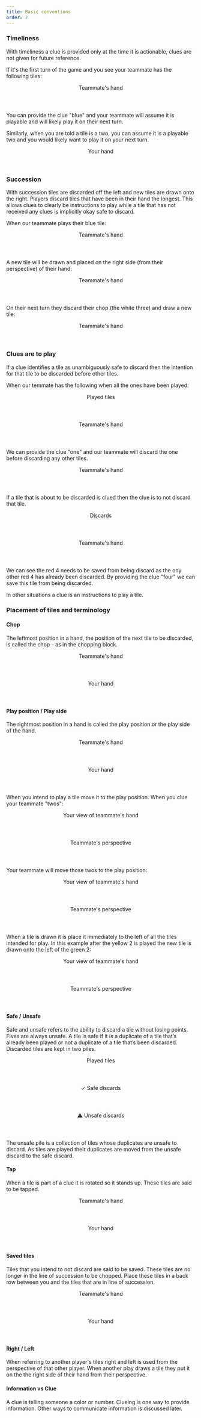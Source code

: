 ```yaml
---
title: Basic conventions
order: 2
---
```


### Timeliness

With timeliness a clue is provided only at the time it is actionable, clues are not given for future reference.

If it's the first turn of the game and you see your teammate has the following tiles:

<game>
  <hand>
    <header>Teammate's hand</header>
    <tiles>
      <tile title="yellow 2"></tile>
      <tile title="green 2"></tile>
      <tile title="red 4"></tile>
      <tile title="blue 1"><highlighted></highlighted></tile>
      <tile title="white 3"></tile>
    </tiles>
  </hand>
</game>

You can provide the clue "blue" and your teammate will assume it is playable and will likely play it on their next turn.

Similarly, when you are told a tile is a two, you can assume it is a playable two and you would likely want to play it on your next turn.

<game>
  <hand>
    <header>Your hand</header>
    <tiles>
      <tile title="hidden"></tile>
      <tile title="hidden"></tile>
      <tile title="hidden"><highlighted></highlighted></tile>
      <tile title="hidden"></tile>
      <tile title="hidden"></tile>
    </tiles>
  </hand>
</game>

### Succession

With succession tiles are discarded off the left and new tiles are drawn onto the right. Players discard tiles that have been in their hand the longest. This allows clues to clearly be instructions to play while a tile that has not received any clues is implicitly okay safe to discard.

When our teammate plays their blue tile:

<game>
  <hand>
    <header>Teammate's hand</header>
    <tiles>
      <tile title="yellow 2"></tile>
      <tile title="green 2"></tile>
      <tile title="red 4"></tile>
      <tile title="blue 1"><highlighted></highlighted></tile>
      <tile title="white 3"></tile>
    </tiles>
  </hand>
</game>

A new tile will be drawn and placed on the right side (from their perspective) of their hand:

<game>
  <hand>
    <header>Teammate's hand</header>
    <tiles>
      <tile title="rainbow 1"></tile>
      <tile title="yellow 2"></tile>
      <tile title="green 2"></tile>
      <tile title="red 4"></tile>
      <tile title="white 3"></tile>
    </tiles>
  </hand>
</game>

On their next turn they discard their chop (the white three) and draw a new tile:

<game>
  <hand>
    <header>Teammate's hand</header>
    <tiles>
      <tile title="rainbow 4"></tile>
      <tile title="rainbow 1"></tile>
      <tile title="yellow 2"></tile>
      <tile title="green 2"></tile>
      <tile title="red 4"></tile>
    </tiles>
  </hand>
</game>

### Clues are to play

If a clue identifies a tile as unambiguously safe to discard then the intention for that tile to be discarded before other tiles.

When our temmate has the following when all the ones have been played:

<game>
  <pile>
    <header>Played tiles</header>
    <tiles>
      <tile title="yellow 1"></tile>
      <tile title="yellow 2"></tile>
      <tile title="yellow 3"></tile>
      <tile title="yellow 4"></tile>
    </tiles>
    <tiles>
      <tile title="blue 1"></tile>
      <tile title="blue 2"></tile>
      <tile title="blue 3"></tile>
    </tiles>
    <tiles>
      <tile title="red 1"></tile>
    </tiles>
    <tiles>
      <tile title="white 1"></tile>
    </tiles>
    <tiles>
      <tile title="rainbow 1"></tile>
    </tiles>
  </pile>
  
  <hand>
    <header>Teammate's hand</header>
    <tiles>
      <tile title="rainbow 4"></tile>
      <tile title="rainbow 1"></tile>
      <tile title="yellow 2"></tile>
      <tile title="green 2"></tile>
      <tile title="red 4"></tile>
    </tiles>
  </hand>
</game>

We can provide the clue "one" and our teammate will discard the one before discarding any other tiles.

<game>
  <hand>
    <header>Teammate's hand</header>
    <tiles>
      <tile title="rainbow 4"></tile>
      <tile title="rainbow 1"></tile>
      <tile title="yellow 2"></tile>
      <tile title="green 2"></tile>
      <tile title="red 4"></tile>
    </tiles>
  </hand>
</game>

If a tile that is about to be discarded is clued then the clue is to not discard that tile.

<game>
  <pile>
    <header>Discards</header>
    <tiles>
      <tile title="yellow 4"></tile>
    </tiles>
    <tiles>
      <tile title="blue 3"></tile>
    </tiles>
    <tiles>
      <tile title="red 1"></tile>
      <tile title="red 4"></tile>
    </tiles>
    <tiles>
      <tile title="white 1"></tile>
    </tiles>
    <tiles>
      <tile title="rainbow 1"></tile>
    </tiles>
  </pile>

  <hand>
    <header>Teammate's hand</header>
    <tiles>
      <tile title="blue 1"></tile>
      <tile title="red 1"></tile>
      <tile title="yellow 2"></tile>
      <tile title="green 2"></tile>
      <tile title="red 4"></tile>
    </tiles>
  </hand>
</game>

We can see the red 4 needs to be saved from being discard as the ony other red 4 has already been discarded. By providing the clue "four" we can save this tile from being discarded.

In other situations a clue is an instructions to play a tile.

### Placement of tiles and terminology

#### Chop
The leftmost position in a hand, the position of the next tile to be discarded, is called the chop - as in the chopping block.

<game>
  <hand>
    <header>Teammate's hand</header>
    <tiles>
      <tile title="blue 1"></tile>
      <tile title="red 1"></tile>
      <tile title="yellow 2"></tile>
      <tile title="green 2"></tile>
      <tile title="red 4"><highlighted></highlighted></tile>
    </tiles>
  </hand>
  
  <hand>
    <header>Your hand</header>
    <tiles>
      <tile title="hidden"><highlighted></highlighted></tile>
      <tile title="hidden"></tile>
      <tile title="hidden"></tile>
      <tile title="hidden"></tile>
      <tile title="hidden"></tile>
    </tiles>
  </hand>
</game>

#### Play position / Play side
The rightmost position in a hand is called the play position or the play side of the hand.

<game>
  <hand>
    <header>Teammate's hand</header>
    <tiles>
      <tile title="blue 1"><highlighted></highlighted></tile>
      <tile title="red 1"></tile>
      <tile title="yellow 2"></tile>
      <tile title="green 2"></tile>
      <tile title="red 4"></tile>
    </tiles>
  </hand>
  
  <hand>
    <header>Your hand</header>
    <tiles>
      <tile title="hidden"></tile>
      <tile title="hidden"></tile>
      <tile title="hidden"></tile>
      <tile title="hidden"></tile>
      <tile title="hidden"><highlighted></highlighted></tile>
    </tiles>
  </hand>
</game>

When you intend to play a tile move it to the play position. When you clue your teammate "twos":

<game>
  <hand>
    <header>Your view of teammate's hand</header>
    <tiles>
      <tile title="blue 1"></tile>
      <tile title="red 1"></tile>
      <tile title="yellow 2"><highlighted></highlighted></tile>
      <tile title="green 2"><highlighted></highlighted></tile>
      <tile title="red 4"></tile>
    </tiles>
  </hand>

  <hand>
    <header>Teammate's perspective</header>
    <tiles>
      <tile title="hidden"></tile>
      <tile title="hidden"><highlighted></highlighted></tile>
      <tile title="hidden"><highlighted></highlighted></tile>
      <tile title="hidden"></tile>
      <tile title="hidden"></tile>
    </tiles>
  </hand>
</game>

Your teammate will move those twos to the play position:

<game>
  <hand>
    <header>Your view of teammate's hand</header>
    <tiles>
      <tile title="tapped yellow 2"><highlighted></highlighted></tile>
      <tile title="tapped green 2"><highlighted></highlighted></tile>
      <tile title="blue 1"></tile>
      <tile title="red 1"></tile>
      <tile title="red 4"></tile>
    </tiles>
  </hand>

  <hand>
    <header>Teammate's perspective</header>
    <tiles>
      <tile title="hidden"></tile>
      <tile title="hidden"></tile>
      <tile title="hidden"></tile>
      <tile title="tapped hidden"><highlighted></highlighted></tile>
      <tile title="tapped hidden"><highlighted></highlighted></tile>
    </tiles>
  </hand>
</game>

When a tile is drawn it is place it immediately to the left of all the tiles intended for play. In this example after the yellow 2 is played the new tile is drawn onto the left of the green 2:

<game>
  <hand>
    <header>Your view of teammate's hand</header>
    <tiles>
      <tile title="tapped green 2"></tile>
      <tile title="rainbow 3"><highlighted></highlighted></tile>
      <tile title="blue 1"></tile>
      <tile title="red 1"></tile>
      <tile title="red 4"></tile>
    </tiles>
  </hand>

  <hand>
    <header>Teammate's perspective</header>
    <tiles>
      <tile title="hidden"></tile>
      <tile title="hidden"></tile>
      <tile title="hidden"></tile>
      <tile title="hidden"><highlighted></highlighted></tile>
      <tile title="tapped hidden"></tile>
    </tiles>
  </hand>
</game>

#### Safe / Unsafe
Safe and unsafe refers to the ability to discard a tile without losing points. Fives are always unsafe. A tile is safe if it is a duplicate of a tile that’s already been played or not a duplicate of a tile that’s been discarded. Discarded tiles are kept in two piles.
 
 <game>
   <pile>
     <header>Played tiles</header>
     <tiles>
       <tile title="yellow 1"></tile>
     </tiles>
     <tiles>
       <tile title="blue 1"></tile>
     </tiles>
     <tiles>
       <tile title="red 1"></tile>
       <tile title="red 2"></tile>
     </tiles>
   </pile>
 
   <pile>
     <header>✓ Safe discards</header>
     <tiles>
       <tile title="yellow 1"></tile>
     </tiles>
     <tiles>
       <tile title="red 2"></tile>
     </tiles>
   </pile>

   <pile>
     <header>⚠ Unsafe discards</header>
     <tiles>
       <tile title="yellow 4"></tile>
     </tiles>
     <tiles>
       <tile title="red 3"></tile>
       <tile title="red 4"></tile>
     </tiles>
   </pile>
 </game>

 
 The unsafe pile is a collection of tiles whose duplicates are unsafe to discard. As tiles are played their duplicates are moved from the unsafe discard to the safe discard.

#### Tap

When a tile is part of a clue it is rotated so it stands up. These tiles are said to be tapped.

<game>
  <hand>
    <header>Teammate's hand</header>
    <tiles>
      <tile title="blue 1"></tile>
      <tile title="red 1"></tile>
      <tile title="tapped yellow 2"></tile>
      <tile title="tapped green 2"></tile>
      <tile title="red 4"></tile>
    </tiles>
  </hand>
  
  <hand>
    <header>Your hand</header>
    <tiles>
      <tile title="hidden"></tile>
      <tile title="tapped hidden"></tile>
      <tile title="hidden"></tile>
      <tile title="hidden"></tile>
      <tile title="hidden"></tile>
    </tiles>
  </hand>
</game>

#### Saved tiles

Tiles that you intend to not discard are said to be saved. These tiles are no longer in the line of succession to be chopped. Place these tiles in a back row between you and the tiles that are in line of succession.

<game>
  <hand>
    <header>Teammate's hand</header>
    <tiles>
      <tile title="blue 5" tapped><highlighted></highlighted></tile>
    </tiles>
    <tiles>
      <tile title="red 1"></tile>
      <tile title="yellow 2"></tile>
      <tile title="green 2"></tile>
      <tile title="red 4"></tile>
    </tiles>
  </hand>
  
  <hand>
    <header>Your hand</header>
    <tiles>
      <tile title="hidden"></tile>
      <tile title="hidden"></tile>
      <tile title="hidden"></tile>
    </tiles>
    <tiles>
      <tile title="hidden" tapped><highlighted></highlighted></tile>
      <tile title="hidden" tapped><highlighted></highlighted></tile>
    </tiles>
  </hand>
</game>

#### Right / Left

When referring to another player's tiles right and left is used from the perspective of that other player. When another play draws a tile they put it on the the right side of their hand from their perspective.
    
#### Information vs Clue

A clue is telling someone a color or number. Clueing is one way to provide information. Other ways to communicate information is discussed later.
